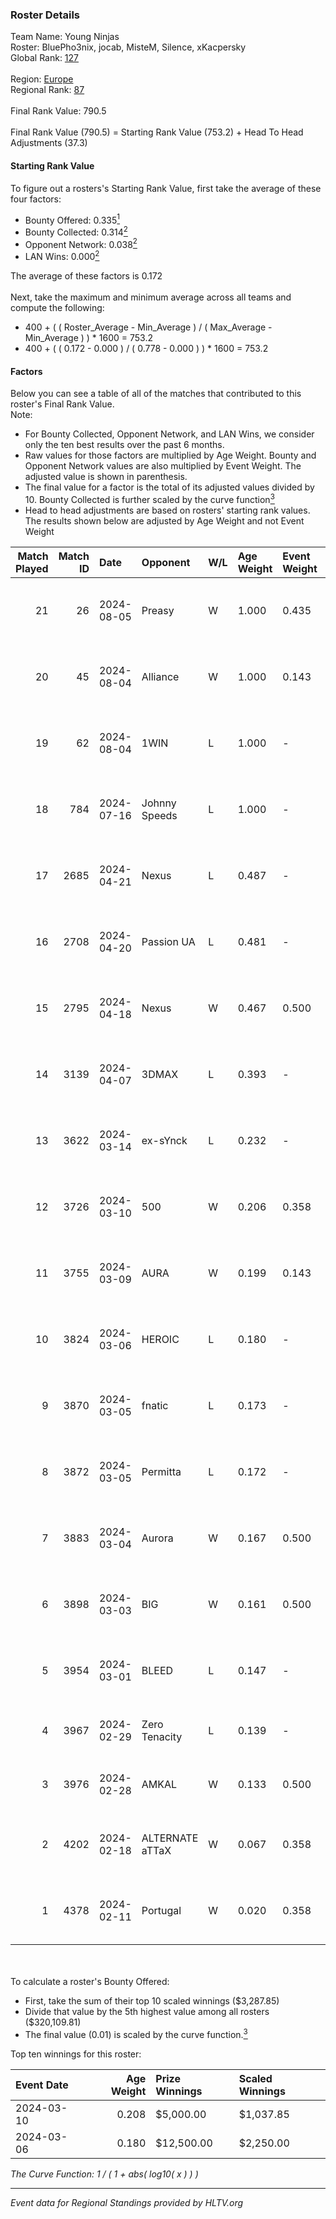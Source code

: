### Roster Details<br />
Team Name: Young Ninjas<br />
Roster: BluePho3nix, jocab, MisteM, Silence, xKacpersky<br />
Global Rank: [127](../standings_global.md)<br />
<br />
Region: [Europe]( ../standings_europe.md)<br />
Regional Rank: [87]( ../standings_europe.md)<br />
<br />
Final Rank Value:  790.5<br />
<br />
Final Rank Value (790.5) = Starting Rank Value (753.2) + Head To Head Adjustments (37.3)<br />

#### Starting Rank Value<br />
To figure out a rosters's Starting Rank Value, first take the average of these four factors:<br />
- Bounty Offered: 0.335[<sup>1</sup>](#table2)
- Bounty Collected: 0.314[<sup>2</sup>](#table1)
- Opponent Network: 0.038[<sup>2</sup>](#table1)
- LAN Wins: 0.000[<sup>2</sup>](#table1)

The average of these factors is 0.172<br />
<br />
Next, take the maximum and minimum average across all teams and compute the following:<br />
- 400 + ( ( Roster_Average - Min_Average ) / ( Max_Average - Min_Average ) ) * 1600 = 753.2
- 400 + ( ( 0.172 - 0.000 ) / ( 0.778 - 0.000 ) ) * 1600 = 753.2


#### Factors<br />
Below you can see a table of all of the matches that contributed to this roster's Final Rank Value.<br />
Note:<br />

- For Bounty Collected, Opponent Network, and LAN Wins, we consider only the ten best results over the past 6 months.
- Raw values for those factors are multiplied by Age Weight. Bounty and Opponent Network values are also multiplied by Event Weight. The adjusted value is shown in parenthesis.
- The final value for a factor is the total of its adjusted values divided by 10. Bounty Collected is further scaled by the curve function[<sup>3</sup>](#curveFunction)
- Head to head adjustments are based on rosters' starting rank values. The results shown below are adjusted by Age Weight and not Event Weight
<span id="table1"></span><br />


| Match Played | Match ID | Date       | Opponent        | W/L | Age Weight | Event Weight | Bounty Collected | Opponent Network | LAN Wins  | H2H Adj. | Roster                                          |
| -: | -: | :- | :- | :- | :- | :- | :- | :- | :- | -: | :- |
|           21 |       26 | 2024-08-05 | Preasy          | W   | 1.000      | 0.435        | 0.008 (0.004)    | 0.216 (0.094)    | 0 (0.000) |    15.55 | BluePho3nix, jocab, MisteM, Silence, xKacpersky |
|           20 |       45 | 2024-08-04 | Alliance        | W   | 1.000      | 0.143        | 0.017 (0.002)    | 0.282 (0.040)    | 0 (0.000) |    19.16 | BluePho3nix, jocab, MisteM, Silence, xKacpersky |
|           19 |       62 | 2024-08-04 | 1WIN            | L   | 1.000      | -            | -                | -                | -         |    -6.47 | BluePho3nix, jocab, MisteM, Silence, xKacpersky |
|           18 |      784 | 2024-07-16 | Johnny Speeds   | L   | 1.000      | -            | -                | -                | -         |    -2.08 | BluePho3nix, jocab, MisteM, Silence, xKacpersky |
|           17 |     2685 | 2024-04-21 | Nexus           | L   | 0.487      | -            | -                | -                | -         |    -5.81 | bobeksde, jocab, MisteM, Silence, xKacpersky    |
|           16 |     2708 | 2024-04-20 | Passion UA      | L   | 0.481      | -            | -                | -                | -         |    -2.75 | bobeksde, jocab, MisteM, Silence, xKacpersky    |
|           15 |     2795 | 2024-04-18 | Nexus           | W   | 0.467      | 0.500        | 0.014 (0.003)    | 0.447 (0.104)    | 0 (0.000) |     9.19 | bobeksde, jocab, MisteM, Silence, xKacpersky    |
|           14 |     3139 | 2024-04-07 | 3DMAX           | L   | 0.393      | -            | -                | -                | -         |    -0.08 | BluePho3nix, jocab, MisteM, Silence, xKacpersky |
|           13 |     3622 | 2024-03-14 | ex-sYnck        | L   | 0.232      | -            | -                | -                | -         |    -5.99 | BluePho3nix, dex, maxster, MisteM, Silence      |
|           12 |     3726 | 2024-03-10 | 500             | W   | 0.206      | 0.358        | 0.001 (0.000)    | 0.090 (0.007)    | 0 (0.000) |     2.79 | BluePho3nix, jocab, maxster, MisteM, Silence    |
|           11 |     3755 | 2024-03-09 | AURA            | W   | 0.199      | 0.143        | 0.000 (0.000)    | 0.008 (0.000)    | 0 (0.000) |     1.09 | BluePho3nix, jocab, maxster, MisteM, Silence    |
|           10 |     3824 | 2024-03-06 | HEROIC          | L   | 0.180      | -            | -                | -                | -         |    -0.07 | BluePho3nix, jocab, maxster, MisteM, Silence    |
|            9 |     3870 | 2024-03-05 | fnatic          | L   | 0.173      | -            | -                | -                | -         |    -0.07 | BluePho3nix, jocab, maxster, MisteM, Silence    |
|            8 |     3872 | 2024-03-05 | Permitta        | L   | 0.172      | -            | -                | -                | -         |    -1.26 | BluePho3nix, jocab, maxster, MisteM, Silence    |
|            7 |     3883 | 2024-03-04 | Aurora          | W   | 0.167      | 0.500        | 0.420 (0.035)    | 0.758 (0.063)    | 0 (0.000) |     5.22 | BluePho3nix, jocab, maxster, MisteM, Silence    |
|            6 |     3898 | 2024-03-03 | BIG             | W   | 0.161      | 0.500        | 0.154 (0.012)    | 0.290 (0.023)    | 0 (0.000) |     4.84 | BluePho3nix, jocab, maxster, MisteM, Silence    |
|            5 |     3954 | 2024-03-01 | BLEED           | L   | 0.147      | -            | -                | -                | -         |    -1.13 | BluePho3nix, jocab, maxster, MisteM, Silence    |
|            4 |     3967 | 2024-02-29 | Zero Tenacity   | L   | 0.139      | -            | -                | -                | -         |    -0.56 | BluePho3nix, jocab, MisteM, REZ, Silence        |
|            3 |     3976 | 2024-02-28 | AMKAL           | W   | 0.133      | 0.500        | 0.130 (0.009)    | 0.452 (0.030)    | 0 (0.000) |     3.78 | BluePho3nix, maxster, MisteM, REZ, Silence      |
|            2 |     4202 | 2024-02-18 | ALTERNATE aTTaX | W   | 0.067      | 0.358        | 0.031 (0.001)    | 0.537 (0.013)    | 0 (0.000) |     1.67 | BluePho3nix, jocab, maxster, MisteM, Silence    |
|            1 |     4378 | 2024-02-11 | Portugal        | W   | 0.020      | 0.358        | 0.003 (0.000)    | 0.115 (0.001)    | 0 (0.000) |     0.25 | BluePho3nix, jocab, maxster, MisteM, Silence    |

<br />
<span id="table2"></span><br />
To calculate a roster's Bounty Offered:<br />

- First, take the sum of their top 10 scaled winnings ($3,287.85)
- Divide that value by the 5th highest value among all rosters ($320,109.81)
- The final value (0.01) is scaled by the curve function.[<sup>3</sup>](#curveFunction)

Top ten winnings for this roster:<br />

| Event Date | Age Weight | Prize Winnings | Scaled Winnings |
| :- | -: | :- | :- |
| 2024-03-10 |      0.208 | $5,000.00      | $1,037.85       |
| 2024-03-06 |      0.180 | $12,500.00     | $2,250.00       |


<span id="curveFunction"></span>_The Curve Function: 1 / ( 1 + abs( log10( x ) ) )_<br />

---
_Event data for Regional Standings provided by HLTV.org_<br />
